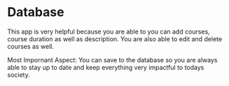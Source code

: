 # Database

This app is very helpful because you are able to you can add courses, course duration as well as description. You are also able to edit and delete courses as well. 

Most Impornant Aspect: 
You can save to the database so you are always able to stay up to date and keep everything very impactful to todays society. 
